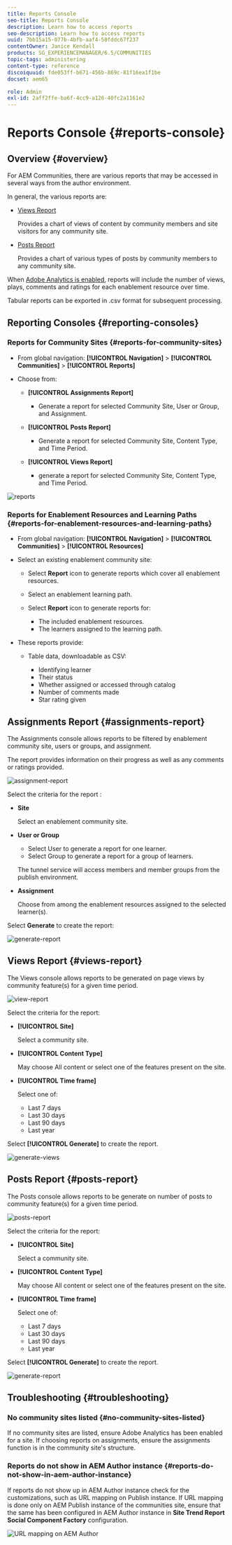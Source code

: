 ```yaml
---
title: Reports Console
seo-title: Reports Console
description: Learn how to access reports
seo-description: Learn how to access reports
uuid: 7bb15a15-077b-4bfb-aaf4-50fddc67f237
contentOwner: Janice Kendall
products: SG_EXPERIENCEMANAGER/6.5/COMMUNITIES
topic-tags: administering
content-type: reference
discoiquuid: fde053ff-b671-456b-869c-81f16ea1f1be
docset: aem65

role: Admin
exl-id: 2aff2ffe-ba6f-4cc9-a126-40fc2a1161e2
---
```

# Reports Console {#reports-console}

## Overview {#overview}

For AEM Communities, there are various reports that may be accessed in several ways from the author environment.

In general, the various reports are:

* [Views Report](#views-report) 

  Provides a chart of views of content by community members and site visitors for any community site.

* [Posts Report](#posts-report) 

  Provides a chart of various types of posts by community members to any community site.

When [Adobe Analytics is enabled](/help/communities/sites-console.md#analytics), reports will include the number of views, plays, comments and ratings for each enablement resource over time.

Tabular reports can be exported in .csv format for subsequent processing.

## Reporting Consoles {#reporting-consoles}

### Reports for Community Sites {#reports-for-community-sites}

* From global navigation: **[!UICONTROL Navigation]** > **[!UICONTROL Communities]** >  **[!UICONTROL Reports]**

* Choose from:

  * **[!UICONTROL Assignments Report]**

    * Generate a report for selected Community Site, User or Group, and Assignment.

  * **[!UICONTROL Posts Report]**

    * Generate a report for selected Community Site, Content Type, and Time Period.

  * **[!UICONTROL Views Report]**

    * generate a report for selected Community Site, Content Type, and Time Period.

![reports](assets/reports1.png)

### Reports for Enablement Resources and Learning Paths {#reports-for-enablement-resources-and-learning-paths}

* From global navigation: **[!UICONTROL Navigation]** > **[!UICONTROL Communities]** >  **[!UICONTROL Resources]**

* Select an existing enablement community site:

  * Select **Report** icon to generate reports which cover all enablement resources.
  * Select an enablement learning path.
  * Select **Report** icon to generate reports for:

    * The included enablement resources.
    * The learners assigned to the learning path.

* These reports provide:

  * Table data, downloadable as CSV:

    * Identifying learner
    * Their status
    * Whether assigned or accessed through catalog
    * Number of comments made
    * Star rating given

## Assignments Report {#assignments-report}

The Assignments console allows reports to be filtered by enablement community site, users or groups, and assignment.

The report provides information on their progress as well as any comments or ratings provided.

![assignment-report](assets/assignment-report.png)

Select the criteria for the report :

* **Site**

  Select an enablement community site.

* **User or Group**
  * Select User to generate a report for one learner.
  * Select Group to generate a report for a group of learners.

  The tunnel service will access members and member groups from the publish environment.

* **Assignment**

  Choose from among the enablement resources assigned to the selected learner(s).

Select **Generate** to create the report:

![generate-report](assets/generate-assignment-report.png)

## Views Report {#views-report}

The Views console allows reports to be generated on page views by community feature(s) for a given time period.

![view-report](assets/view-report.png)

Select the criteria for the report:

* **[!UICONTROL Site]**

  Select a community site.

* **[!UICONTROL Content Type]**

  May choose All content or select one of the features present on the site.

* **[!UICONTROL Time frame]**

  Select one of:

  * Last 7 days
  * Last 30 days
  * Last 90 days
  * Last year

Select **[!UICONTROL Generate]** to create the report.

![generate-views](assets/generate-views.png)

## Posts Report {#posts-report}

The Posts console allows reports to be generate on number of posts to community feature(s) for a given time period.

![posts-report](assets/posts-report.png)

Select the criteria for the report:

* **[!UICONTROL Site]**

  Select a community site.

* **[!UICONTROL Content Type]**

  May choose All content or select one of the features present on the site.

* **[!UICONTROL Time frame]**

  Select one of:

  * Last 7 days
  * Last 30 days
  * Last 90 days
  * Last year

Select **[!UICONTROL Generate]** to create the report.

![generate-report](assets/generate-posts-report.png)

## Troubleshooting {#troubleshooting}

### No community sites listed {#no-community-sites-listed}

If no community sites are listed, ensure Adobe Analytics has been enabled for a site. If choosing reports on assignments, ensure the assignments function is in the community site's structure.

### Reports do not show in AEM Author instance {#reports-do-not-show-in-aem-author-instance}

If reports do not show up in AEM Author instance check for the customizations, such as URL mapping on Publish instance. If URL mapping is done only on AEM Publish instance of the communities site, ensure that the same has been configured in AEM Author instance in **Site Trend Report Social Component Factory** configuration.

![URL mapping on AEM Author](assets/sitetrend.png)
